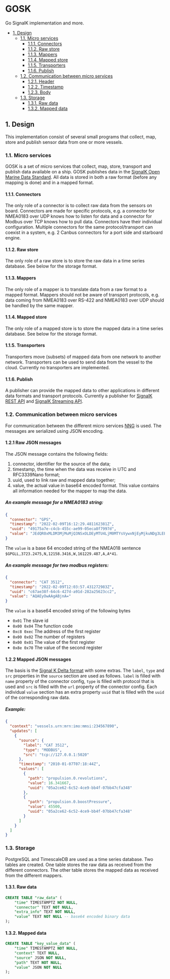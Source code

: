 # GOSK <!-- omit in toc -->

Go SignalK implementation and more.

- [1. Design](#1-design)
  - [1.1. Micro services](#11-micro-services)
    - [1.1.1. Connectors](#111-connectors)
    - [1.1.2. Raw store](#112-raw-store)
    - [1.1.3. Mappers](#113-mappers)
    - [1.1.4. Mapped store](#114-mapped-store)
    - [1.1.5. Transporters](#115-transporters)
    - [1.1.6. Publish](#116-publish)
  - [1.2. Communication between micro services](#12-communication-between-micro-services)
    - [1.2.1. Header](#121-header)
    - [1.2.2. Timestamp](#122-timestamp)
    - [1.2.3. Body](#123-body)
  - [1.3. Storage](#13-storage)
    - [1.3.1. Raw data](#131-raw-data)
    - [1.3.2. Mapped data](#132-mapped-data)

## 1. Design

This implementation consist of several small programs that collect, map, store and publish sensor data from one or more vessels.

### 1.1. Micro services

GOSK is a set of micro services that collect, map, store, transport and publish data available on a ship. GOSK publishes data in the [SignalK Open Marine Data Standard](https://signalk.org/). All data is stored in both a raw format (before any mapping is done) and in a mapped format.

#### 1.1.1. Connectors

The only role of a connector is to collect raw data from the sensors on board. Connectors are made for specific protocols, e.g. a connector for NMEA0183 over UDP knows how to listen for data and a connector for Modbus over TCP knows how to pull data. Connectors have their individual configuration. Multiple connectors for the same protocol/transport can coexist in a system, e.g. 2 Canbus connectors for a port side and starboard engine.

#### 1.1.2. Raw store

The only role of a raw store is to store the raw data in a time series database. See below for the storage format.

#### 1.1.3. Mappers

The only role of a mapper is to translate data from a raw format to a mapped format. Mappers should not be aware of transport protocols, e.g. data coming from NMEA0183 over RS-422 and NMEA0183 over UDP should be handled by the same mapper.

#### 1.1.4. Mapped store

The only role of a mapped store is to store the mapped data in a time series database. See below for the storage format.

#### 1.1.5. Transporters

Transporters move (subsets) of mapped data from one network to another network. Transporters can be used to send data from the vessel to the cloud. Currently no transporters are implemented.

#### 1.1.6. Publish

A publisher can provide the mapped data to other applications in different data formats and transport protocols. Currently a publisher for [SignalK REST API](https://signalk.org/specification/1.4.0/doc/rest_api.html) and [SignalK Streaming API](https://signalk.org/specification/1.4.0/doc/streaming_api.html).

### 1.2. Communication between micro services

For communication between the different micro services [NNG](https://nng.nanomsg.org/) is used. The messages are serialized using JSON encoding.

#### 1.2.1 Raw JSON messages

The JSON message contains the following fields:

1. connector, identifier for the source of the data;
1. timestamp, the time when the data was receive in UTC and RFC3339Nano format;
1. uuid, used to link raw and mapped data together;
1. value, the actual value in base64 encoded format. This value contains all information needed for the mapper to map the data.

##### An example message for a NMEA0183 string:

```json
{
  "connector": "GPS",
  "timestamp": "2022-02-09T16:12:29.481162381Z",
  "uuid": "49175a7e-c4cb-455c-ae99-05eca8f7997d",
  "value": "JEdQR0xMLDM3MjMuMjQ3NSxOLDEyMTU4LjM0MTYsVywxNjEyMjkuNDg3LEEsQSo0MQ=="
}
```

The `value` is a base 64 encoded string of the NMEA018 sentence `$GPGLL,3723.2475,N,12158.3416,W,161229.487,A,A*41`.

##### An example message for two modbus registers:

```json
{
  "connector": "CAT 3512",
  "timestamp": "2022-02-09T12:03:57.431272983Z",
  "uuid": "c67ae38f-64c6-427d-a91d-282a25623cc2",
  "value": "AQAEyOwAAgABjnA="
}
```

The `value` is a base64 encoded string of the following bytes

- `0x01` The slave id
- `0x00 0x04` The function code
- `0xc8 0xec` The address of the first register
- `0x00 0x02` The number of registers
- `0x00 0x01` The value of the first register
- `0x8e 0x70` The value of the second register

#### 1.2.2 Mapped JSON messages

The basis is the [Signal K Delta format](https://signalk.org/specification/1.5.0/doc/data_model.html#delta-format) with some extras. The `label`, `type` and `src` properties in the `source` section are used as follows. `label` is filled with `name` property of the connector config, `type` is filled with protocol that is used and `src` is filled with the `url` property of the connector config. Each individual `value` section has an extra property `uuid` that is filled with the `uuid` of the corresponding raw data.

##### Example:

```json
{
  "context": "vessels.urn:mrn:imo:mmsi:234567890",
  "updates": [
    {
      "source": {
        "label": "CAT 3512",
        "type": "MODBUS",
        "src": "tcp://127.0.0.1:5020"
      },
      "timestamp": "2010-01-07T07:18:44Z",
      "values": [
        {
          "path": "propulsion.0.revolutions",
          "value": 16.341667,
          "uuid": "05a2ce62-6c52-4ce9-bb4f-07bb47cfa348"
        },
        {
          "path": "propulsion.0.boostPressure",
          "value": 45500,
          "uuid": "05a2ce62-6c52-4ce9-bb4f-07bb47cfa348"
        }
      ]
    }
  ]
}
```

### 1.3. Storage

PostgreSQL and TimescaleDB are used as a time series database. Two tables are created. One table stores the raw data as received from the different connectors. The other table stores the mapped data as received from the different mappers.

#### 1.3.1. Raw data

```sql
CREATE TABLE "raw_data" (
    "time" TIMESTAMPTZ NOT NULL,
    "connector" TEXT NOT NULL,
    "extra_info" TEXT NOT NULL,
    "value" TEXT NOT NULL -- base64 encoded binary data
);
```

#### 1.3.2. Mapped data

```sql
CREATE TABLE "key_value_data" (
    "time" TIMESTAMPTZ NOT NULL,
    "context" TEXT NULL,
    "source" JSON NOT NULL,
    "path" TEXT NOT NULL,
    "value" JSON NOT NULL
);
```
